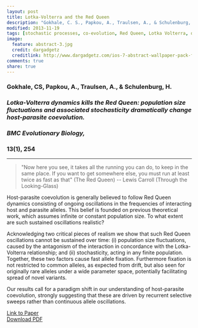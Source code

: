 ```yaml
---
layout: post
title: Lotka-Volterra and the Red Queen
description: "Gokhale, C. S., Papkou, A., Traulsen, A., & Schulenburg, H. (2013). Lotka-Volterra dynamics kills the Red Queen: population size fluctuations and associated stochasticity dramatically change host-parasite coevolution. BMC Evolutionary Biology, 13(1), 254."
modified: 2013-11-19
tags: [stochastic processes, co-evolution, Red Queen, Lotka Volterra, drift]
image:
  feature: abstract-3.jpg
  credit: dargadgetz
  creditlink: http://www.dargadgetz.com/ios-7-abstract-wallpaper-pack-for-iphone-5-and-ipod-touch-retina/
comments: true
share: true
---
```


### Gokhale, CS, Papkou, A., Traulsen, A., & Schulenburg, H.

### *Lotka-Volterra dynamics kills the Red Queen: population size fluctuations and associated stochasticity dramatically change host-parasite coevolution.*

### *BMC Evolutionary Biology,*

### 13(1), 254

***

> "Now here you see, it takes all the running you can do, to keep in the same place. If you want to get somewhere else, you must run at least twice as fast as that" (The Red Queen)
-- Lewis Carroll (Through the Looking-Glass)

Host-parasite coevolution is generally believed to follow Red Queen dynamics consisting of ongoing oscillations in the frequencies of interacting host and parasite alleles. This belief is founded on previous theoretical work, which assumes infinite or constant population size. To what extent are such sustained oscillations realistic?

Acknowledging two critical pieces of realism we show that such Red Queen oscillations cannot be sustained over time: (i) population size fluctuations, caused by the antagonism of the interaction in concordance with the Lotka-Volterra relationship; and (ii) stochasticity, acting in any finite population. Together, these two factors cause fast allele fixation.
Furthermore fixation is not restricted to common alleles, as expected from drift, but also seen for originally rare alleles under a wide parameter space, potentially facilitating spread of novel variants.

Our results call for a paradigm shift in our understanding of host-parasite coevolution, strongly suggesting that these are driven by recurrent selective sweeps rather than continuous allele oscillations.

<div markdown="0"><a href="http://www.biomedcentral.com/1471-2148/13/254/abstract" class="btn btn-success">Link to Paper</a></div>

<div markdown="0"><a href="http://www.biomedcentral.com/content/pdf/1471-2148-13-254.pdf" class="btn btn-info">Download PDF</a></div>
